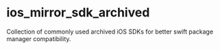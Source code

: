 # ios_mirror_sdk_archived
Collection of commonly used archived iOS SDKs for better swift package manager compatibility.
